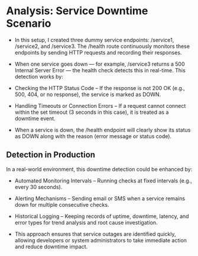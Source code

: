 # Analysis: Service Downtime Scenario

- In this setup, I created three dummy service endpoints: /service1, /service2, and /service3. The /health route continuously monitors these endpoints by sending HTTP requests and recording their responses.

- When one service goes down — for example, /service3 returns a 500 Internal Server Error — the health check detects this in real-time. This detection works by:

- Checking the HTTP Status Code – If the response is not 200 OK (e.g., 500, 404, or no response), the service is marked as DOWN.

- Handling Timeouts or Connection Errors – If a request cannot connect within the set timeout (3 seconds in this case), it is treated as a downtime event.

- When a service is down, the /health endpoint will clearly show its status as DOWN along with the reason (error message or status code).

## Detection in Production
In a real-world environment, this downtime detection could be enhanced by:

- Automated Monitoring Intervals – Running checks at fixed intervals (e.g., every 30 seconds).

- Alerting Mechanisms – Sending email or SMS when a service remains down for multiple consecutive checks.

- Historical Logging – Keeping records of uptime, downtime, latency, and error types for trend analysis and root cause investigation.

- This approach ensures that service outages are identified quickly, allowing developers or system administrators to take immediate action and reduce downtime impact.